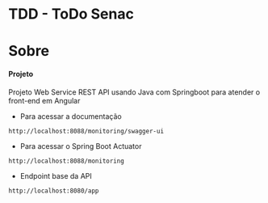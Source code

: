 # TDD - ToDo Senac

# Sobre

#### Projeto
Projeto Web Service REST API usando Java com Springboot para atender o front-end em Angular

- Para acessar a documentação
```
http://localhost:8088/monitoring/swagger-ui
```

- Para acessar o Spring Boot Actuator
```
http://localhost:8088/monitoring
```

- Endpoint base da API
```
http://localhost:8080/app
```
